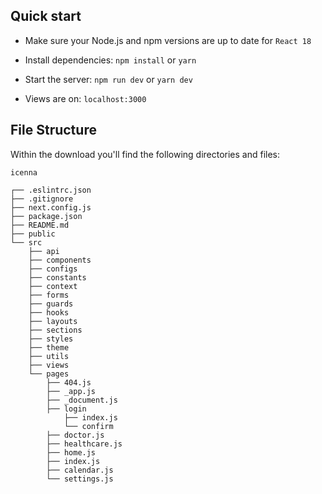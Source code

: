 ## Quick start

- Make sure your Node.js and npm versions are up to date for `React 18`

- Install dependencies: `npm install` or `yarn`

- Start the server: `npm run dev` or `yarn dev`

- Views are on: `localhost:3000`

## File Structure

Within the download you'll find the following directories and files:

```
icenna

┌── .eslintrc.json
├── .gitignore
├── next.config.js
├── package.json
├── README.md
├── public
└── src
	├── api
	├── components
	├── configs
	├── constants
	├── context
	├── forms
	├── guards
	├── hooks
	├── layouts
	├── sections
	├── styles
	├── theme
	├── utils
	├── views
	└── pages
		├── 404.js
		├── _app.js
		├── _document.js
		├── login
			├── index.js
			└── confirm
		├── doctor.js
		├── healthcare.js
		├── home.js
		├── index.js
		├── calendar.js
		└── settings.js
```